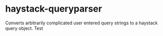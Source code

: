 haystack-queryparser
====================

Converts arbitrarily complicated user entered query strings to a haystack query object.
Test
